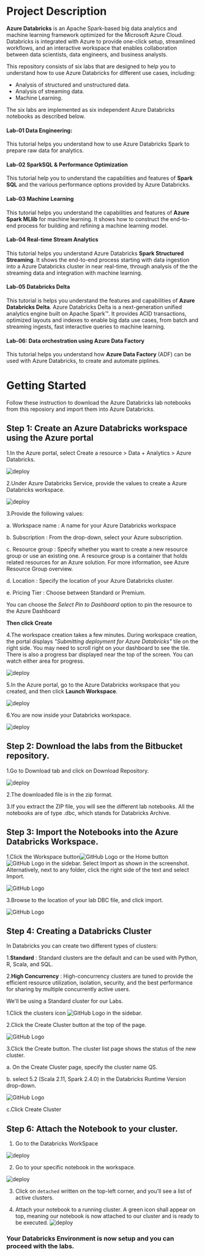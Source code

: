 # Project Description

**Azure Databricks** is an Apache Spark-based big data analytics and machine learning framework optimized for the Microsoft Azure Cloud.
Databricks is integrated with Azure to provide one-click setup, streamlined workflows, and an interactive workspace that enables collaboration between data scientists, data engineers, and business analysts.

This repository consists of six labs that are designed to help you to understand how to use Azure Databricks for different use cases, including:

* Analysis of structured and unstructured data.
* Analysis of streaming data.
* Machine Learning.

The six labs are implemented as six independent Azure Databricks notebooks as described below.

#### Lab-01 Data Engineering:

This tutorial helps you understand how to use Azure Databricks Spark to prepare raw data for analytics.

#### Lab-02 SparkSQL & Performance Optimization

This tutorial help you to understand the capabilities and features of **Spark SQL** and the various performance options provided by Azure Databricks.

#### Lab-03 Machine Learning

This tutorial helps you understand the capabilities and features of **Azure Spark MLlib** for machine learning. It shows how to construct the end-to-end process for building and refining a machine learning model.
	
#### Lab-04 Real-time Stream Analytics
		
This tutorial helps you understand Azure Databricks **Spark Structured Streaming**. It shows the end-to-end process starting with data ingestion into a Azure Databricks cluster in near real-time, through analysis of the the streaming data and integration with machine learning.

#### Lab-05 Databricks Delta
	 
This tutorial is helps you understand the features and capabilities of **Azure Databricks Delta**. Azure Databricks Delta is a next-generation unified analytics engine built on Apache Spark™. It provides ACID transactions, optimized layouts and indexes to enable big data use cases, from batch and streaming ingests, fast interactive queries to machine learning.
		
#### Lab-06: Data orchestration using Azure Data Factory
	
This tutorial helps you understand how **Azure Data Factory** (ADF) can be used with Azure Databricks, to create and automate piplines.

# Getting Started

Follow these instruction to download the Azure Databricks lab notebooks from this reposiory and import them into Azure Databricks.

## Step 1: Create an Azure Databricks workspace using the Azure portal


1.In the Azure portal, select Create a resource > Data + Analytics > Azure Databricks.

![deploy](https://i.ibb.co/thPhwmM/tuxpi-com-1551766437.jpg)

2.Under Azure Databricks Service, provide the values to create a Azure Databricks workspace.

![deploy](https://i.ibb.co/pbZpjk8/tuxpi-com-1551766814.jpg)

3.Provide the following values:

a. Workspace name	: A name for your Azure Databricks workspace

b. Subscription	:	From the drop-down, select your Azure subscription.

c. Resource group	:  Specify whether you want to create a new resource group or use an existing one. A resource group is a container that holds related resources for an Azure solution. For more information, see Azure Resource Group overview.

d. Location	:  Specify the location of your Azure Databricks cluster.

e. Pricing Tier	:  Choose between Standard or Premium.

You can choose the *Select Pin to Dashboard* option to pin the resource to the Azure Dashboard

**Then click Create**

4.The workspace creation takes a few minutes. During workspace creation, the portal displays *"Submitting deployment for Azure Databricks"* tile on the right side. You may need to scroll right on your dashboard to see the tile. There is also a progress bar displayed near the top of the screen. You can watch either area for progress.

![deploy](https://docs.microsoft.com/en-us/azure/azure-databricks/media/quickstart-create-databricks-workspace-portal/databricks-deployment-tile.png)


5.In the Azure portal, go to the Azure Databricks workspace that you created, and then click **Launch Workspace**.

![deploy](https://i.ibb.co/1m9HCC4/tuxpi-com-1551939679.jpg) 

6.You are now inside your Databricks workspace.

![deploy](https://i.ibb.co/QKNK488/Web.jpg)


## Step 2: Download the labs from the Bitbucket repository.

1.Go to Download tab and click on Download Repository.

![deploy](https://i.ibb.co/4VVhJyM/tuxpi-com-1551770630.jpg)

2.The downloaded file is in the zip format.

3.If you extract the ZIP file, you will see the different lab notebooks. All the notebooks are of type .dbc, which stands for Databricks Archive.

## Step 3: Import the Notebooks into the Azure Databricks Workspace.

1.Click the Workspace button![GitHub Logo](https://i.ibb.co/zrpPNZc/DataPic.png) or the Home button ![GitHub Logo](https://i.ibb.co/zNtqM9g/Datapic2.png) in the sidebar. Select Import as shown in the screenshot. Alternatively, next to any folder, click the right side of the text and select Import.

![GitHub Logo](https://i.ibb.co/HHTZkmP/tuxpi-com-1551941692.jpg)

3.Browse to the location of your lab DBC file, and click import.

![GitHub Logo](https://i.ibb.co/bWDTd47/tuxpi-com-1551771056.jpg)


## Step 4: Creating a Databricks Cluster

In Databricks you can create two different types of clusters:

1.**Standard** : Standard clusters are the default and can be used with Python, R, Scala, and SQL. 

2.**High Concurrency** : High-concurrency clusters are tuned to provide the efficient resource utilization, isolation, security, and the best performance for sharing by multiple concurrently active users.

We'll be using a Standard cluster for our Labs.

1.Click the clusters icon ![GitHub Logo](https://i.ibb.co/NpVHMyf/logo1.png) in the sidebar.

2.Click the Create Cluster button at the top of the page.


![GitHub Logo](https://i.ibb.co/c8f9SrH/tuxpi-com-1551771246.jpg)


3.Click the Create button. The cluster list page shows the status of the new cluster.

a. On the Create Cluster page, specify the cluster name QS.

b. select 5.2 (Scala 2.11, Spark 2.4.0) in the Databricks Runtime Version   drop-down.
		
		
		
![GitHub Logo](https://i.ibb.co/qBq9KJQ/tuxpi-com-1551773423-Data-Final.jpg)	
		
c.Click Create Cluster 

## Step 6: Attach the Notebook to your cluster.

1. Go to the Databricks WorkSpace

![deploy](https://i.ibb.co/DDRzWwK/Data1.jpg)

2. Go to your specific notebook in the workspace.

![deploy](https://i.ibb.co/qdS7qWg/picData.jpg)

3. Click on `detached` written on the top-left corner, and you'll see a list of active clusters.

4. Attach your notebook to a running cluster. A green icon shall appear on top, meaning our notebook is now attached to our cluster and is ready to be executed.
![deploy](https://i.ibb.co/QPr9vtF/tuxpi-com-1551771824.jpg)

### Your Databricks Environment is now setup and you can proceed with the labs.
